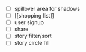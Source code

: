 - [ ] spillover area for shadows
- [ ] [[shopping list]]
- [ ] user signup
- [ ] share
- [ ] story filter/sort
- [ ] story circle fill